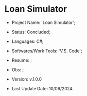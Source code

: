# Loan Simulator

- Project Name: 'Loan Simulator';
- Status: Concluded;
- Languages: C#;
- Softwares/Work Tools: 'V.S. Code';
- Resume: ;
- Obs: ;
- Version: v.1.0.0

- Last Update Date: 10/06/2024.

##
